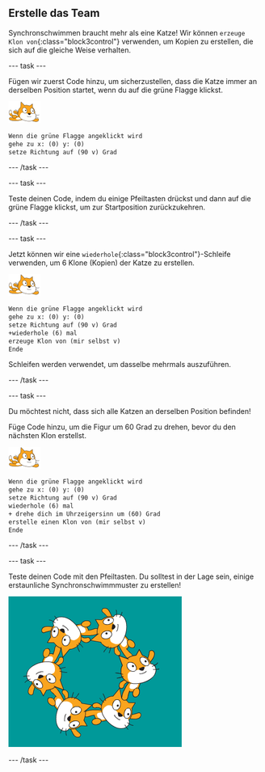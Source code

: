 ## Erstelle das Team

Synchronschwimmen braucht mehr als eine Katze! Wir können `erzeuge Klon von`{:class="block3control"} verwenden, um Kopien zu erstellen, die sich auf die gleiche Weise verhalten.

--- task ---

Fügen wir zuerst Code hinzu, um sicherzustellen, dass die Katze immer an derselben Position startet, wenn du auf die grüne Flagge klickst.

![Schwimmer Figur](images/swimmer-sprite.png)

```blocks3
Wenn die grüne Flagge angeklickt wird
gehe zu x: (0) y: (0)
setze Richtung auf (90 v) Grad
```

--- /task ---

--- task ---

Teste deinen Code, indem du einige Pfeiltasten drückst und dann auf die grüne Flagge klickst, um zur Startposition zurückzukehren.

--- /task ---

--- task ---

Jetzt können wir eine `wiederhole`{:class="block3control"}-Schleife verwenden, um 6 Klone (Kopien) der Katze zu erstellen.

![Schwimmer Figur](images/swimmer-sprite.png)

```blocks3
Wenn die grüne Flagge angeklickt wird
gehe zu x: (0) y: (0)
setze Richtung auf (90 v) Grad
+wiederhole (6) mal
erzeuge Klon von (mir selbst v)
Ende
```

Schleifen werden verwendet, um dasselbe mehrmals auszuführen.

--- /task ---

--- task ---

Du möchtest nicht, dass sich alle Katzen an derselben Position befinden!

Füge Code hinzu, um die Figur um 60 Grad zu drehen, bevor du den nächsten Klon erstellst.

![Schwimmer Figur](images/swimmer-sprite.png)

```blocks3
Wenn die grüne Flagge angeklickt wird
gehe zu x: (0) y: (0)
setze Richtung auf (90 v) Grad
wiederhole (6) mal
+ drehe dich im Uhrzeigersinn um (60) Grad
erstelle einen Klon von (mir selbst v)
Ende
```

--- /task ---

--- task ---

 Teste deinen Code mit den Pfeiltasten. Du solltest in der Lage sein, einige erstaunliche Synchronschwimmmuster zu erstellen!

![6 Katzen-Figuren in verschiedenen Positionen und Rotationen](images/swim-test-clones.png)

--- /task ---
